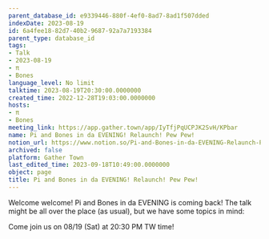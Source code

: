 ```yaml
---
parent_database_id: e9339446-880f-4ef0-8ad7-8ad1f507dded
indexDate: 2023-08-19
id: 6a4fee18-82d7-40b2-9687-92a7a7193384
parent_type: database_id
tags:
- Talk
- 2023-08-19
- π
- Bones
language_level: No limit
talktime: 2023-08-19T20:30:00.0000000
created_time: 2022-12-28T19:03:00.0000000
hosts:
- π
- Bones
meeting_link: https://app.gather.town/app/IyTfjPqUCPJK2SvH/KPbar
name: Pi and Bones in da EVENING! Relaunch! Pew Pew!
notion_url: https://www.notion.so/Pi-and-Bones-in-da-EVENING-Relaunch-Pew-Pew-6a4fee1882d740b2968792a7a7193384
archived: false
platform: Gather Town
last_edited_time: 2023-09-18T10:49:00.0000000
object: page
title: Pi and Bones in da EVENING! Relaunch! Pew Pew!
---
```


Welcome welcome! Pi and Bones in da EVENING is coming back! 
The talk might be all over the place (as usual), but we have some topics in mind:


   
   
   

Come join us on 08/19 (Sat) at 20:30 PM TW time!























